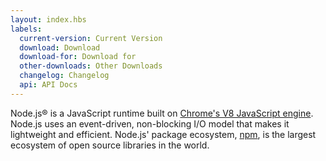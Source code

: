 ```yaml
---
layout: index.hbs
labels:
  current-version: Current Version
  download: Download
  download-for: Download for
  other-downloads: Other Downloads
  changelog: Changelog
  api: API Docs
---
```


Node.js® is a JavaScript runtime built on [Chrome's V8 JavaScript engine](http://code.google.com/p/v8/).
Node.js uses an event-driven, non-blocking I/O model that makes it
lightweight and efficient. Node.js' package ecosystem, [npm](https://www.npmjs.com/), is the largest ecosystem of open
source libraries in the world.
